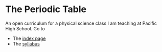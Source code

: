 The Periodic Table
==================

An open curriculum for a physical science class I am teaching at Pacific High School.  Go to 

- The [index page](http://nbviewer.ipython.org/urls/raw.github.com/ehmatthes/phs_periodic_table/master/notebooks/index.ipynb)
- The [syllabus](http://nbviewer.ipython.org/urls/raw.github.com/ehmatthes/phs_periodic_table/master/notebooks/syllabus.ipynb)
